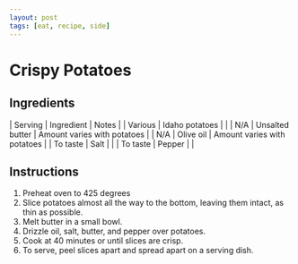 ```yaml
---
layout: post
tags: [eat, recipe, side]
---
```


# Crispy Potatoes

## Ingredients

| Serving | Ingredient | Notes |
| Various | Idaho potatoes |  |
| N/A | Unsalted butter | Amount varies with potatoes |
| N/A | Olive oil | Amount varies with potatoes |
| To taste | Salt |  |
| To taste | Pepper |  |

## Instructions

1. Preheat oven to 425 degrees
1. Slice potatoes almost all the way to the bottom, leaving them intact, as thin as possible.
1. Melt butter in a small bowl.
1. Drizzle oil, salt, butter, and pepper over potatoes.
1. Cook at 40 minutes or until slices are crisp.
1. To serve, peel slices apart and spread apart on a serving dish.
